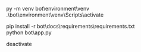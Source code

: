 py -m venv bot\environment\venv   
.\bot\environment\venv\Scripts\activate  

pip install -r bot\docs\requirements\requirements.txt  
python bot\app.py  

deactivate 